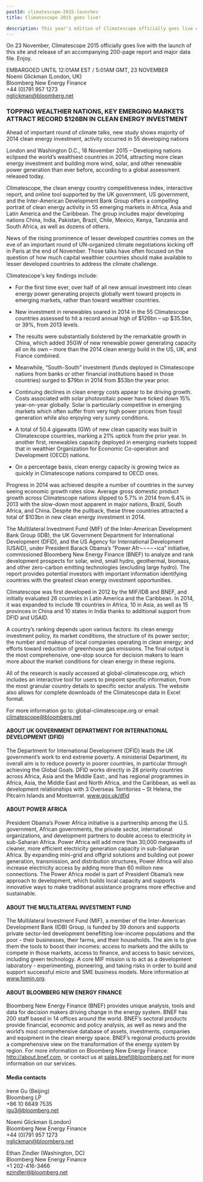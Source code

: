 ```yaml
---
postId: climatescope-2015-launches
title: Climatescope 2015 goes live!

description: This year's edition of Climatescope officially goes live on 23 November. Read the official press release here.
---
```

 
On 23 November, Climatescope 2015 officially goes live with the launch of this site and release of an accompanying 200-page report and major data file. Enjoy.


EMBARGOED UNTIL 12:01AM EST / 5:01AM GMT, 23 NOVEMBER  
Noemi Glickman (London, UK)  
Bloomberg New Energy Finance  
+44 (0)791 957 1273  
nglickman@bloomberg.net  

### TOPPING WEALTHIER NATIONS, KEY EMERGING MARKETS ATTRACT RECORD $126BN IN CLEAN ENERGY INVESTMENT

Ahead of important round of climate talks, new study shows majority of 2014 clean energy investment, activity occurred in 55 developing nations

London and Washington D.C., 18 November 2015 – Developing nations eclipsed the world’s wealthiest countries in 2014, attracting more clean energy investment and building more wind, solar, and other renewable power generation than ever before, according to a global assessment released today. 

Climatescope, the clean energy country competitiveness index, interactive report, and online tool supported by the UK government, US government, and the Inter-American Development Bank Group offers a compelling portrait of clean energy activity in 55 emerging markets in Africa, Asia and Latin America and the Caribbean. The group includes major developing nations China, India, Pakistan, Brazil, Chile, Mexico, Kenya, Tanzania and South Africa, as well as dozens of others.  

News of the rising prominence of lesser developed countries comes on the eve of an important round of UN-organized climate negotiations kicking off in Paris at the end of November.  Those talks have often focused on the question of how much capital wealthier countries should make available to lesser developed countries to address the climate challenge.

Climatescope's key findings include: 

* For the first time ever, over half of all new annual investment into clean energy power generating projects globally went toward projects in emerging markets, rather than toward wealthier countries.

* New investment in renewables soared in 2014 in the 55 Climatescope countries assessed to hit a record annual high of $126bn – up $35.5bn, or 39%, from 2013 levels. 

* The results were substantially bolstered by the remarkable growth in China, which added 35GW of new renewable power generating capacity all on its own – more than the 2014 clean energy build in the US, UK, and France combined. 

* Meanwhile, “South-South” investment (funds deployed in Climatescope nations from banks or other financial institutions based in those countries) surged to $79bn in 2014 from $53bn the year prior. 

* Continuing declines in clean energy costs appear to be driving growth.  Costs associated with solar photovoltaic power have ticked down 15% year-on-year globally.  Solar is particularly competitive in emerging markets which often suffer from very high power prices from fossil generation while also enjoying very sunny conditions.

* A total of 50.4 gigawatts (GW) of new clean capacity was built in Climatescope countries, marking a 21% uptick from the prior year. In another first, renewables capacity deployed in emerging markets topped that in wealthier Organization for Economic Co-operation and Development (OECD) nations.  

* On a percentage basis, clean energy capacity is growing twice as quickly in Climatescope nations compared to OECD ones.

Progress in 2014 was achieved despite a number of countries in the survey seeing economic growth rates slow.  Average gross domestic product growth across Climatescope nations slipped to 5.7% in 2014 from 6.4% in 2013 with the slow-down most apparent in major nations, Brazil, South Africa, and China. Despite the pullback, these three countries attracted a total of $103bn in new clean energy investment in 2014. 

The Multilateral Investment Fund (MIF) of the Inter-American Development Bank Group (IDB), the UK Government Department for International Development (DFID), and the US Agency for International Development (USAID), under President Barack Obama’s “Power Afr¬¬¬¬¬ica” initiative, commissioned Bloomberg New Energy Finance (BNEF) to analyze and rank development prospects for solar, wind, small hydro, geothermal, biomass, and other zero-carbon emitting technologies (excluding large hydro). The report provides potential investors with important information identifying countries with the greatest clean energy investment opportunities.

Climatescope was first developed in 2012 by the MIF/IDB and BNEF, and initially evaluated 26 countries in Latin America and the Caribbean.  In 2014, it was expanded to include 19 countries in Africa, 10 in Asia, as well as 15 provinces in China and 10 states in India thanks to additional support from DFID and USAID.

A country’s ranking depends upon various factors: its clean energy investment policy, its market conditions, the structure of its power sector; the number and makeup of local companies operating in clean energy; and efforts toward reduction of greenhouse gas emissions. The final output is the most comprehensive, one-stop source for decision makers to learn more about the market conditions for clean energy in these regions. 

All of the research is easily accessed at global-climatescope.org, which includes an interactive tool for users to pinpoint specific information, from the most granular country details to specific sector analysis. The website also allows for complete downloads of the Climatescope data in Excel format. 

For more information go to: global-climatescope.org or email: climatescope@bloomberg.net 

#### ABOUT UK GOVERNMENT DEPARTMENT FOR INTERNATIONAL DEVELOPMENT (DFID)

The Department for International Development (DFID) leads the UK government’s work to end extreme poverty. A ministerial Department, its overall aim is to reduce poverty in poorer countries, in particular through achieving the Global Goals. DFID works directly in 28 priority countries across Africa, Asia and the Middle East:, and has regional programmes in Africa, Asia, the Middle East and North Africa, and the Caribbean, as well as development relationships with 3 Overseas Territories – St Helena, the Pitcairn Islands and Montserrat. www.gov.uk/dfid

#### ABOUT POWER AFRICA

President Obama’s Power Africa initiative is a partnership among the U.S. government, African governments, the private sector, international organizations, and development partners to double access to electricity in sub-Saharan Africa. Power Africa will add more than 30,000 megawatts of cleaner, more efficient electricity generation capacity in sub-Saharan Africa. By expanding mini-grid and offgrid solutions and building out power generation, transmission, and distribution structures, Power Africa will also increase electricity access by adding more than 60 million new  connections. The Power Africa model is part of President Obama’s new approach to development, which builds local capacity and supports innovative ways to make traditional assistance programs more effective and sustainable. 

#### ABOUT THE MULTILATERAL INVESTMENT FUND

The Multilateral Investment Fund (MIF), a member of the Inter-American Development Bank (IDB) Group, is funded by 39 donors and supports private sector-led development benefitting low-income populations and the poor - their businesses, their farms, and their households. The aim is to give them the tools to boost their incomes: access to markets and the skills to compete in those markets, access to finance, and access to basic services, including green technology. A core MIF mission is to act as a development laboratory - experimenting, pioneering, and taking risks in order to build and support successful micro and SME business models. More information at www.fomin.org.

#### ABOUT BLOOMBERG NEW ENERGY FINANCE

Bloomberg New Energy Finance (BNEF) provides unique analysis, tools and data for decision makers driving change in the energy system. BNEF has 200 staff based in 14 offices around the world. BNEF’s sectoral products provide financial, economic and policy analysis, as well as news and the world’s most comprehensive database of assets, investments, companies and equipment in the clean energy space.  BNEF’s regional products provide a comprehensive view on the transformation of the energy system by region. For more information on Bloomberg New Energy Finance: http://about.bnef.com, or contact us at sales.bnef@bloomberg.net for more information on our services.

#### Media contacts

Irene Gu (Beijing)  
Bloomberg LP  
+86 10 6649 7535  
igu3@bloomberg.net  

Noemi Glickman (London)  
Bloomberg New Energy Finance  
+44 (0)791 957 1273  
nglickman@bloomberg.net  

Ethan Zindler (Washington, DC)  
Bloomberg New Energy Finance  
+1 202-416-3466  
ezindler@bloomberg.net  
